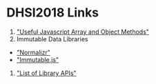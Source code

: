 # DHSI2018 Links

1. ["Useful Javascript Array and Object Methods"](https://codeburst.io/useful-javascript-array-and-object-methods-6c7971d93230)
1. Immutable Data Libraries
  * ["Normalizr"](https://github.com/paularmstrong/normalizr)
  * ["Immutable.js"](https://facebook.github.io/immutable-js/)
1. ["List of Library APIs"](https://librarieshacked.org/apis)
